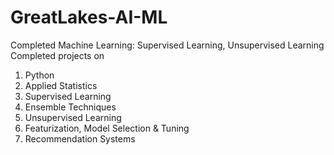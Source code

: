 # GreatLakes-AI-ML
Completed Machine Learning: Supervised Learning, Unsupervised Learning
Completed projects on 
1) Python
2) Applied Statistics
3) Supervised Learning
4) Ensemble Techniques
5) Unsupervised Learning
6) Featurization, Model Selection & Tuning
7) Recommendation Systems
